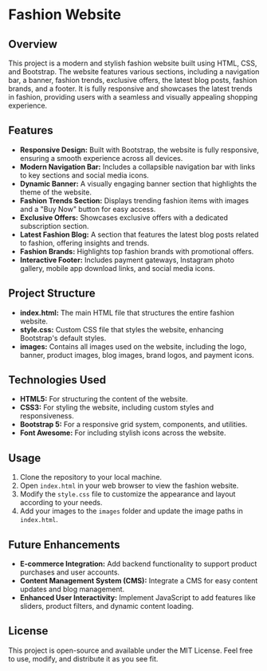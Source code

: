 # Fashion Website

## Overview

This project is a modern and stylish fashion website built using HTML, CSS, and Bootstrap. The website features various sections, including a navigation bar, a banner, fashion trends, exclusive offers, the latest blog posts, fashion brands, and a footer. It is fully responsive and showcases the latest trends in fashion, providing users with a seamless and visually appealing shopping experience.

## Features

- **Responsive Design:** Built with Bootstrap, the website is fully responsive, ensuring a smooth experience across all devices.
- **Modern Navigation Bar:** Includes a collapsible navigation bar with links to key sections and social media icons.
- **Dynamic Banner:** A visually engaging banner section that highlights the theme of the website.
- **Fashion Trends Section:** Displays trending fashion items with images and a "Buy Now" button for easy access.
- **Exclusive Offers:** Showcases exclusive offers with a dedicated subscription section.
- **Latest Fashion Blog:** A section that features the latest blog posts related to fashion, offering insights and trends.
- **Fashion Brands:** Highlights top fashion brands with promotional offers.
- **Interactive Footer:** Includes payment gateways, Instagram photo gallery, mobile app download links, and social media icons.

## Project Structure

- **index.html:** The main HTML file that structures the entire fashion website.
- **style.css:** Custom CSS file that styles the website, enhancing Bootstrap's default styles.
- **images:** Contains all images used on the website, including the logo, banner, product images, blog images, brand logos, and payment icons.

## Technologies Used

- **HTML5:** For structuring the content of the website.
- **CSS3:** For styling the website, including custom styles and responsiveness.
- **Bootstrap 5:** For a responsive grid system, components, and utilities.
- **Font Awesome:** For including stylish icons across the website.

## Usage

1. Clone the repository to your local machine.
2. Open `index.html` in your web browser to view the fashion website.
3. Modify the `style.css` file to customize the appearance and layout according to your needs.
4. Add your images to the `images` folder and update the image paths in `index.html`.

## Future Enhancements

- **E-commerce Integration:** Add backend functionality to support product purchases and user accounts.
- **Content Management System (CMS):** Integrate a CMS for easy content updates and blog management.
- **Enhanced User Interactivity:** Implement JavaScript to add features like sliders, product filters, and dynamic content loading.

## License

This project is open-source and available under the MIT License. Feel free to use, modify, and distribute it as you see fit.